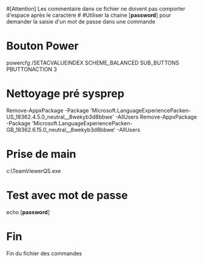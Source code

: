 #[Attention] Les commentaire dans ce fichier ne doivent pas comporter d'espace après le caractère #
#Utiliser la chaine [**password**] pour demander la saisie d'un mot de passe dans une commande
# Bouton Power
powercfg /SETACVALUEINDEX SCHEME_BALANCED SUB_BUTTONS PBUTTONACTION 3
# Nettoyage pré sysprep
Remove-AppxPackage -Package 'Microsoft.LanguageExperiencePacken-US_18362.4.5.0_neutral__8wekyb3d8bbwe' -AllUsers
Remove-AppxPackage -Package 'Microsoft.LanguageExperiencePacken-GB_18362.6.15.0_neutral__8wekyb3d8bbwe' -AllUsers
# Prise de main
c:\TeamViewerQS.exe
# Test avec mot de passe
echo [**password**]
# Fin
Fin du fichier des commandes
